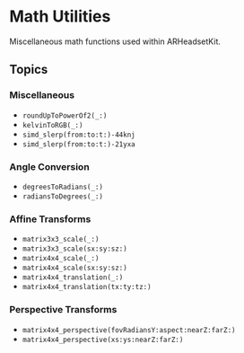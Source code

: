 # Math Utilities

Miscellaneous math functions used within ARHeadsetKit.

## Topics

### Miscellaneous

- ``roundUpToPowerOf2(_:)``
- ``kelvinToRGB(_:)``
- ``simd_slerp(from:to:t:)-44knj``
- ``simd_slerp(from:to:t:)-21yxa``

### Angle Conversion

- ``degreesToRadians(_:)``
- ``radiansToDegrees(_:)``

### Affine Transforms

- ``matrix3x3_scale(_:)``
- ``matrix3x3_scale(sx:sy:sz:)``
- ``matrix4x4_scale(_:)``
- ``matrix4x4_scale(sx:sy:sz:)``
- ``matrix4x4_translation(_:)``
- ``matrix4x4_translation(tx:ty:tz:)``

### Perspective Transforms

- ``matrix4x4_perspective(fovRadiansY:aspect:nearZ:farZ:)``
- ``matrix4x4_perspective(xs:ys:nearZ:farZ:)``
